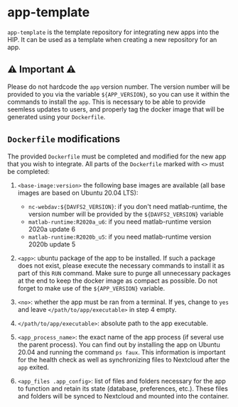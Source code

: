 # app-template

`app-template` is the template repository for integrating new apps into the HIP. It can be used as a template when creating a new repository for an app.

## :warning: Important :warning:

Please do not hardcode the `app` version number. The version number will be provided to you via the variable `${APP_VERSION}`, so you can use it within the commands to install the `app`. This is necessary to be able to provide seemless updates to users, and properly tag the docker image that will be generated using your `Dockerfile`.

## `Dockerfile` modifications

The provided `Dockerfile` must be completed and modified for the new app that you wish to integrate. All parts of the `Dockerfile` marked with `<>` must be completed:

1. `<base-image:version>` the following base images are available (all base images are based on Ubuntu 20.04 LTS):
    - `nc-webdav:${DAVFS2_VERSION}`: if you don't need matlab-runtime, the version number will be provided by the `${DAVFS2_VERSION}` variable
    - `matlab-runtime:R2020a_u6`: if you need matlab-runtime version 2020a update 6
    - `matlab-runtime:R2020b_u5`: if you need matlab-runtime version 2020b update 5

2. `<app>`: ubuntu package of the app to be installed. If such a package does not exist, please execute the necessary commands to install it as part of this `RUN` command. Make sure to purge all unnecessary packages at the end to keep the docker image as compact as possible. Do not forget to make use of the `${APP_VERSION}` variable.

3. `<no>`: whether the app must be ran from a terminal. If yes, change to `yes` and leave `</path/to/app/executable>` in step 4 empty.

4. `</path/to/app/executable>`: absolute path to the app executable.

5. `<app_process_name>`: the exact name of the app process (if several use the parent process). You can find out by installing the app on Ubuntu 20.04 and running the command `ps faux`. This information is important for the health check as well as synchronizing files to Nextcloud after the `app` exited.

6. `<app_files .app_config>`: list of files and folders necessary for the app to function and retain its state (database, preferences, etc.). These files and folders will be synced to Nextcloud and mounted into the container.
